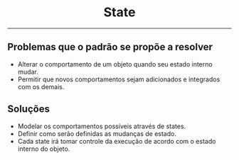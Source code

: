 <center><h1>State</h1></center>

***

## Problemas que o padrão se propõe a resolver

* Alterar o comportamento de um objeto quando seu estado interno mudar.
* Permitir que novos comportamentos sejam adicionados e integrados com os demais.

## Soluções

* Modelar os comportamentos possíveis através de states.
* Definir como serão definidas as mudanças de estado.
* Cada state irá tomar controle da execução de acordo com o estado interno do objeto.